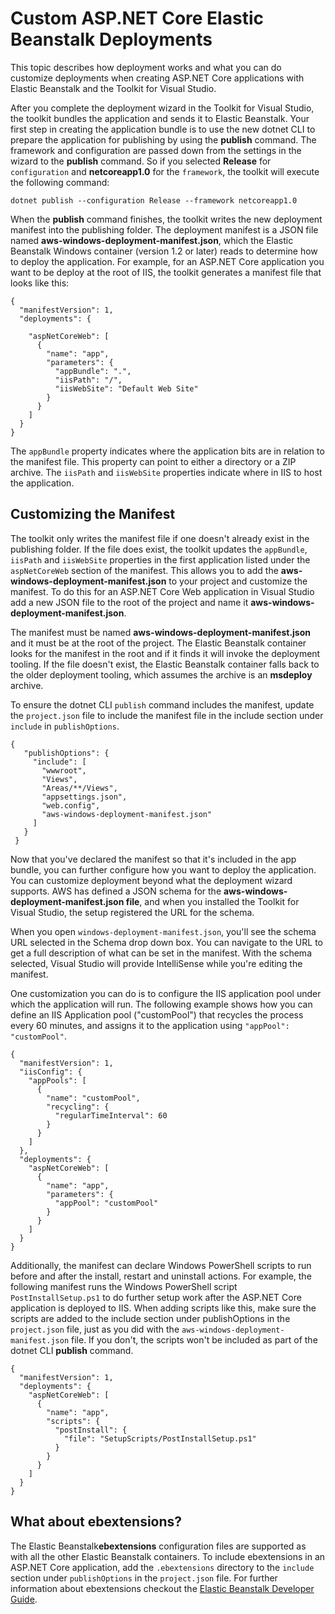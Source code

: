 # Custom ASP\.NET Core Elastic Beanstalk Deployments<a name="deployment-beanstalk-custom-netcore"></a>

This topic describes how deployment works and what you can do customize deployments when creating ASP\.NET Core applications with Elastic Beanstalk and the Toolkit for Visual Studio\.

After you complete the deployment wizard in the Toolkit for Visual Studio, the toolkit bundles the application and sends it to Elastic Beanstalk\. Your first step in creating the application bundle is to use the new dotnet CLI to prepare the application for publishing by using the **publish** command\. The framework and configuration are passed down from the settings in the wizard to the **publish** command\. So if you selected **Release** for `configuration` and **netcoreapp1\.0** for the `framework`, the toolkit will execute the following command:

 `dotnet publish --configuration Release --framework netcoreapp1.0` 

When the **publish** command finishes, the toolkit writes the new deployment manifest into the publishing folder\. The deployment manifest is a JSON file named **aws\-windows\-deployment\-manifest\.json**, which the Elastic Beanstalk Windows container \(version 1\.2 or later\) reads to determine how to deploy the application\. For example, for an ASP\.NET Core application you want to be deploy at the root of IIS, the toolkit generates a manifest file that looks like this:

```
{
  "manifestVersion": 1,
  "deployments": {

    "aspNetCoreWeb": [
      {
        "name": "app",
        "parameters": {
          "appBundle": ".",
          "iisPath": "/",
          "iisWebSite": "Default Web Site"
        }
      }
    ]
  }
}
```

The `appBundle` property indicates where the application bits are in relation to the manifest file\. This property can point to either a directory or a ZIP archive\. The `iisPath` and `iisWebSite` properties indicate where in IIS to host the application\.

## Customizing the Manifest<a name="tkv-deploy-beanstalk-custom-netcore-manifest"></a>

The toolkit only writes the manifest file if one doesn't already exist in the publishing folder\. If the file does exist, the toolkit updates the `appBundle`, `iisPath` and `iisWebSite` properties in the first application listed under the `aspNetCoreWeb` section of the manifest\. This allows you to add the **aws\-windows\-deployment\-manifest\.json** to your project and customize the manifest\. To do this for an ASP\.NET Core Web application in Visual Studio add a new JSON file to the root of the project and name it **aws\-windows\-deployment\-manifest\.json**\.

The manifest must be named **aws\-windows\-deployment\-manifest\.json** and it must be at the root of the project\. The Elastic Beanstalk container looks for the manifest in the root and if it finds it will invoke the deployment tooling\. If the file doesn't exist, the Elastic Beanstalk container falls back to the older deployment tooling, which assumes the archive is an **msdeploy** archive\.

To ensure the dotnet CLI `publish` command includes the manifest, update the `project.json` file to include the manifest file in the include section under `include` in `publishOptions`\.

```
{
   "publishOptions": {
     "include": [
       "wwwroot",
       "Views",
       "Areas/**/Views",
       "appsettings.json",
       "web.config",
       "aws-windows-deployment-manifest.json"
     ]
   }
 }
```

Now that you've declared the manifest so that it's included in the app bundle, you can further configure how you want to deploy the application\. You can customize deployment beyond what the deployment wizard supports\. AWS has defined a JSON schema for the **aws\-windows\-deployment\-manifest\.json file**, and when you installed the Toolkit for Visual Studio, the setup registered the URL for the schema\.

When you open `windows-deployment-manifest.json`, you'll see the schema URL selected in the Schema drop down box\. You can navigate to the URL to get a full description of what can be set in the manifest\. With the schema selected, Visual Studio will provide IntelliSense while you're editing the manifest\.

One customization you can do is to configure the IIS application pool under which the application will run\. The following example shows how you can define an IIS Application pool \("customPool"\) that recycles the process every 60 minutes, and assigns it to the application using `"appPool": "customPool"`\.

```
{
  "manifestVersion": 1,
  "iisConfig": {
    "appPools": [
      {
        "name": "customPool",
        "recycling": {
          "regularTimeInterval": 60
        }
      }
    ]
  },
  "deployments": {
    "aspNetCoreWeb": [
      {
        "name": "app",
        "parameters": {
          "appPool": "customPool"
        }
      }
    ]
  }
}
```

Additionally, the manifest can declare Windows PowerShell scripts to run before and after the install, restart and uninstall actions\. For example, the following manifest runs the Windows PowerShell script `PostInstallSetup.ps1` to do further setup work after the ASP\.NET Core application is deployed to IIS\. When adding scripts like this, make sure the scripts are added to the include section under publishOptions in the `project.json` file, just as you did with the `aws-windows-deployment-manifest.json` file\. If you don't, the scripts won't be included as part of the dotnet CLI **publish** command\.

```
{
  "manifestVersion": 1,
  "deployments": {
    "aspNetCoreWeb": [
      {
        "name": "app",
        "scripts": {
          "postInstall": {
            "file": "SetupScripts/PostInstallSetup.ps1"
          }
        }
      }
    ]
  }
}
```

## What about ebextensions?<a name="tkv-deploy-beanstalk-custom-netcore-ebextensions"></a>

The Elastic Beanstalk**ebextensions** configuration files are supported as with all the other Elastic Beanstalk containers\. To include ebextensions in an ASP\.NET Core application, add the `.ebextensions` directory to the `include` section under `publishOptions` in the `project.json` file\. For further information about ebextensions checkout the [Elastic Beanstalk Developer Guide](https://docs.aws.amazon.com/elasticbeanstalk/latest/dg/ebextensions.html)\.
